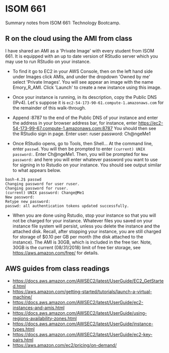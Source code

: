 # ISOM 661
Summary notes from ISOM 661: Technology Bootcamp.

## R on the cloud using the AMI from class
I have shared an AMI as a 'Private Image' with every student from ISOM 661. It is equipped with an up to date version of RStudio server which you may use to run RStudio on your instance. 
* To find it go to EC2 in your AWS Console, then on the left hand side under Images click AMIs, and under the dropdown 'Owned by me' select 'Private Images'. You will see appear an image with the name Emory_R_AMI. Click 'Launch' to create a new instance using this image.
* Once your instance is running, in its description, copy the Public DNS (IPv4). Let's suppose it is
`ec2-54-173-90-61.compute-1.amazonaws.com`
for the remainder of this walk-through.
* Append :8787 to the end of the Public DNS of your instance and enter the address in your browser address bar, for instance, enter https://ec2-54-173-99-67.compute-1.amazonaws.com:8787 You should then see the RStudio sign in page. Enter
user: ruser
password: Ch@ngeMe1

* Once RStudio opens, go to Tools, then Shell... At the command line, enter `passwd`. You will then be prompted to enter `(current) UNIX password:`. Enter Ch@ngeMe1. Then, you will be prompted for `New password:` and here you will enter whatever password you want to use for signing in to Rstudio on your instance. You should see output similar to what appears below.  
```
bash-4.2$ passwd
Changing password for user ruser.
Changing password for ruser.
(current) UNIX password: Change@Me1
New password: 
Retype new password: 
passwd: all authentication tokens updated successfully.
```
* When you are done using Rstudio, stop your instance so that you will not be charged for your instance. Whatever files you saved on your instance file system will persist, unless you delete the instance and the attached disk. Recall, after stopping your instance, you are still charged for storage of $0.10 per GB per month (the disk attached to the instance). The AMI is 30GB, which is included in the free tier. Note, 30GB is the current (08/31/2018) limit of free tier storage, see https://aws.amazon.com/free/ for details.


## AWS guides from class readings
* https://docs.aws.amazon.com/AWSEC2/latest/UserGuide/EC2_GetStarted.html
* https://aws.amazon.com/getting-started/tutorials/launch-a-virtual-machine/
* https://docs.aws.amazon.com/AWSEC2/latest/UserGuide/ec2-instances-and-amis.html
* https://docs.aws.amazon.com/AWSEC2/latest/UserGuide/using-regions-availability-zones.html
* https://docs.aws.amazon.com/AWSEC2/latest/UserGuide/instance-types.html
* https://docs.aws.amazon.com/AWSEC2/latest/UserGuide/ec2-key-pairs.html
* https://aws.amazon.com/ec2/pricing/on-demand/


